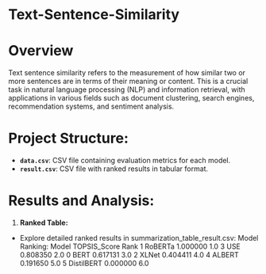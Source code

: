 # Text-Sentence-Similarity
# Overview
Text sentence similarity refers to the measurement of how similar two or more sentences are in terms of their meaning or content. This is a crucial task in natural language processing (NLP) and information retrieval, with applications in various fields such as document clustering, search engines, recommendation systems, and sentiment analysis.
# Project Structure:
- **`data.csv`**: CSV file containing evaluation metrics for each model.
- **`result.csv`**: CSV file with ranked results in tabular format.
# Results and Analysis:
1. **Ranked Table:**
- Explore detailed ranked results in summarization_table_result.csv:
  Model Ranking:
        Model  TOPSIS_Score  Rank
1     RoBERTa      1.000000   1.0
3         USE      0.808350   2.0
0        BERT      0.617131   3.0
2       XLNet      0.404411   4.0
4      ALBERT      0.191650   5.0
5  DistilBERT      0.000000   6.0
